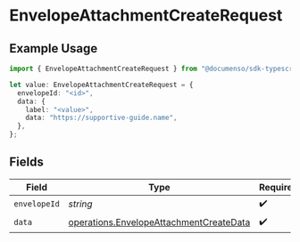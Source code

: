 # EnvelopeAttachmentCreateRequest

## Example Usage

```typescript
import { EnvelopeAttachmentCreateRequest } from "@documenso/sdk-typescript/models/operations";

let value: EnvelopeAttachmentCreateRequest = {
  envelopeId: "<id>",
  data: {
    label: "<value>",
    data: "https://supportive-guide.name",
  },
};
```

## Fields

| Field                                                                                              | Type                                                                                               | Required                                                                                           | Description                                                                                        |
| -------------------------------------------------------------------------------------------------- | -------------------------------------------------------------------------------------------------- | -------------------------------------------------------------------------------------------------- | -------------------------------------------------------------------------------------------------- |
| `envelopeId`                                                                                       | *string*                                                                                           | :heavy_check_mark:                                                                                 | N/A                                                                                                |
| `data`                                                                                             | [operations.EnvelopeAttachmentCreateData](../../models/operations/envelopeattachmentcreatedata.md) | :heavy_check_mark:                                                                                 | N/A                                                                                                |
